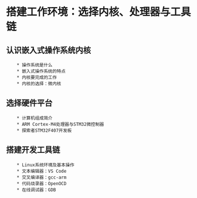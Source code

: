 # 搭建工作环境：选择内核、处理器与工具链

## 认识嵌入式操作系统内核
        * 操作系统是什么
        * 嵌入式操作系统的特点
        * 内核要完成的工作
        * 内核的选择：微内核
## 选择硬件平台
        * 计算机组成简介
        * ARM Cortex-M4处理器与STM32微控制器
        * 探索者STM32F407开发板
## 搭建开发工具链
        * Linux系统环境及基本操作
        * 文本编辑器：VS Code
        * 交叉编译器：gcc-arm
        * 代码烧录器：OpenOCD
        * 在线调试器：GDB
 
